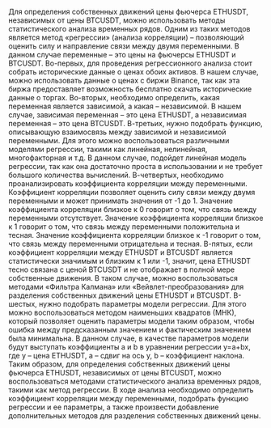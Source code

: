 Для определения собственных движений цены фьючерса ETHUSDT, независимых от цены BTCUSDT, можно использовать методы статистического анализа временных рядов. 
Одним из таких методов является метод «регрессии» (анализа корреляции) – позволяющий оценить силу и направление связи между двумя переменными. В данном случае переменные – это цены на фьючерсы ETHUSDT и BTCUSDT. 
Во-первых, для проведения регрессионного анализа стоит собрать исторические данные о ценах обоих активов. В нашем случае, можно использовать данные о ценах с биржи Binance, так как эта биржа предоставляет возможность бесплатно скачать исторические данные о торгах. 
Во-вторых, необходимо определить, какая переменная является зависимой, а какая – независимой. В нашем случае, зависимая переменная – это цена ETHUSDT, а независимая переменная – это цена BTCUSDT. 
В-третьих, нужно подобрать функцию, описывающую взаимосвязь между зависимой и независимой переменными. Для этого можно воспользоваться различными моделями регрессии, такими как линейная, нелинейная, многофакторная и т.д. В данном случае, подойдет линейная модель регрессии, так как она достаточно проста в использовании и не требует большого количества вычислений. 
В-четвертых, необходимо проанализировать коэффициента корреляции между переменными. Коэффициент корреляции позволяет оценить силу связи между двумя переменными и может принимать значения от -1 до 1. Значение коэффициента корреляции близкое к 0 говорит о том, что связь между переменными отсутствует. Значение коэффициента корреляции близкое к 1 говорит о том, что связь между переменными положительна и тесная. Значение коэффициента корреляции близкое к -1 говорит о том, что связь между переменными отрицательна и тесная. 
В-пятых, если коэффициент корреляции между ETHUSDT и BTCUSDT является статистически значимым и близким к 1 или -1, значит, цена ETHUSDT тесно связана с ценой BTCUSDT и не отображает в полной мере собственные движения. В таком случае, можно воспользоваться методами «Фильтра Калмана» или «Вейвлет-преобразования» для разделения собственных движений цены ETHUSDT и BTCUSDT. 
В-шестых, нужно подобрать параметры модели регрессии. Для этого можно воспользоваться методом наименьших квадратов (МНК), который позволяет оценить параметры модели таким образом, чтобы ошибка между предсказанным значением и фактическим значением была минимальна. В данном случае, в качестве параметров модели будут выступать коэффициенты a и b в уравнении регрессии y=a+bx, где y – цена ETHUSDT, a – сдвиг на ось y, b – коэффициент наклона. 
Таким образом, для определения собственных движений цены фьючерса ETHUSDT, независимых от цены BTCUSDT, можно воспользоваться методами статистического анализа временных рядов, такими как метод регрессии. В ходе анализа необходимо определить коэффициент корреляции между переменными, подобрать функцию регрессии и ее параметры, а также произвести добавление дополнительных методов для разделения собственных движений цены.
